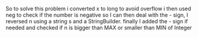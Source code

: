 So to solve this problem i converted x to long to avoid overflow i then used neg to check if the number is negative so I can then deal with the - sign, I reversed n using a string s and a StringBuilder.
finally I added the - sign if needed and checked if n is bigger than MAX or smaller than MIN of Integer